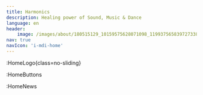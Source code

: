 ```yaml
---
title: Harmonics
description: Healing power of Sound, Music & Dance
language: en
header:
    image: /images/about/180515129_10159575628071098_1199375658397273382_n.jpg
nav: true
navIcon: 'i-mdi-home'
---
```


:HomeLogo{class=no-sliding}

:HomeButtons

:HomeNews
